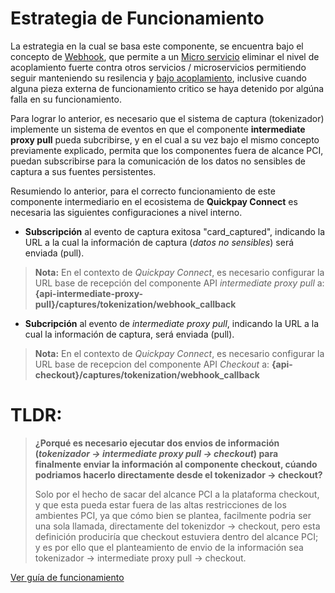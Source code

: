 # Estrategia de Funcionamiento

La estrategia en la cual se basa este componente, se encuentra bajo el concepto de [Webhook](https://en.wikipedia.org/wiki/Webhook), que permite a un [Micro servicio](https://es.wikipedia.org/wiki/Arquitectura_de_microservicios) eliminar el nivel de acoplamiento fuerte contra otros servicios / microservicios permitiendo seguir manteniendo su resilencia y [bajo acoplamiento](https://en.wikipedia.org/wiki/Loose_coupling), inclusive cuando alguna pieza externa de funcionamiento critico se haya detenido por algúna falla en su funcionamiento.

Para lograr lo anterior, es necesario que el sistema de captura (tokenizador) implemente un sistema de eventos en que el componente **intermediate proxy pull** pueda subcribirse, y en el cual a su vez bajo el mismo concepto previamente explicado, permita que los componentes fuera de alcance PCI, puedan subscribirse para la comunicación de los datos no sensibles de captura a sus fuentes persistentes.

Resumiendo lo anterior, para el correcto funcionamiento de este componente intermediario en el ecosistema de **Quickpay Connect** es necesaria las siguientes configuraciones a nivel interno.

- **Subscripción** al evento de captura exitosa "card_captured", indicando la URL a la cual la información de captura (*datos no sensibles*) será enviada (pull). 
> **Nota:**
> En el contexto de  *Quickpay Connect*, es necesario configurar la URL base de recepción del componente API *intermediate proxy pull* a:  **{api-intermediate-proxy-pull}/captures/tokenization/webhook_callback** 

- **Subcripción** al evento de *intermediate proxy pull*, indicando la URL a la cual la información de captura, será enviada (pull).
> **Nota:**
> En el contexto de *Quickpay Connect*, es necesario configurar la URL base de recepcion del componente API *Checkout* a: **{api-checkout}/captures/tokenization/webhook_callback** 


# TLDR:

> **¿Porqué es necesario ejecutar dos envios de información (*tokenizador -> intermediate proxy pull -> checkout*) para finalmente enviar la información al componente checkout, cúando podriamos hacerlo directamente desde el tokenizador -> checkout?**
> 
> Solo por el hecho de sacar del alcance PCI a la plataforma checkout, y que esta pueda estar fuera de las altas restricciones de los ambientes PCI, ya que cómo bien se plantea, facilmente podria ser una sola llamada, directamente del tokenizdor -> checkout, pero esta definición produciría que checkout estuviera dentro del alcance PCI; y  es por ello que el planteamiento de envio de la información sea tokenizador -> intermediate proxy pull -> checkout.





[Ver guía de funcionamiento](how-it-work.md)
